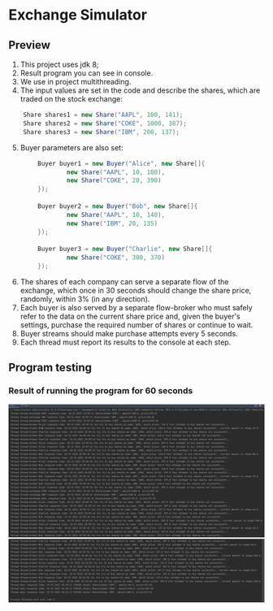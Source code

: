 # Exchange Simulator

## Preview
1. This project uses jdk 8;
2. Result program you can see in console.
3. We use in project multithreading.
4. The input values   are set in the code and describe the shares, which are traded on the stock exchange:
```java   
    Share shares1 = new Share("AAPL", 100, 141);
    Share shares2 = new Share("COKE", 1000, 387);
    Share shares3 = new Share("IBM", 200, 137);
   ```
5. Buyer parameters are also set:
```java
        Buyer buyer1 = new Buyer("Alice", new Share[]{
                new Share("AAPL", 10, 100),
                new Share("COKE", 20, 390)
        });

        Buyer buyer2 = new Buyer("Bob", new Share[]{
                new Share("AAPL", 10, 140),
                new Share("IBM", 20, 135)
        });

        Buyer buyer3 = new Buyer("Charlie", new Share[]{
                new Share("COKE", 300, 370)
        });
```
6. The shares of each company can serve a separate flow of the exchange, which once in 30 seconds should change the share price, randomly, within 3% (in any direction).
7. Each buyer is also served by a separate flow-broker who must safely refer to the data on the current share price and, given the buyer's settings, purchase the required number of shares or continue to wait. 
8. Buyer streams should make purchase attempts every 5 seconds. 
9. Each thread must report its results to the console at each step.

## Program testing
### Result of running the program for 60 seconds
![img.png](src/main/resources/img_for_git/img_part1.png)
![img_1.png](src/main/resources/img_for_git/img_part2.png)